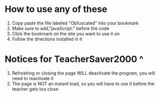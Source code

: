 # How to use any of these
1. Copy paste  the file labeled "Obfuscated" into your bookmark
2. Make sure to add,"javaScript:" before the code
3. Click the bookmark on the site you want to use it on
4. Follow the directions installed in it

# Notices for TeacherSaver2000 ^
1. Refreshing or closing the page WILL deactivate the program, you will need to reactivate it
2. The page is NOT an instant load, so you will have to use it before the teacher gets too close
